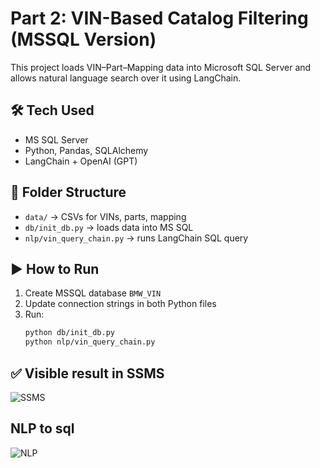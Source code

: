 # Part 2: VIN-Based Catalog Filtering (MSSQL Version)

This project loads VIN–Part–Mapping data into Microsoft SQL Server and allows natural language search over it using LangChain.

## 🛠 Tech Used
- MS SQL Server
- Python, Pandas, SQLAlchemy
- LangChain + OpenAI (GPT)

## 📁 Folder Structure
- `data/` → CSVs for VINs, parts, mapping
- `db/init_db.py` → loads data into MS SQL
- `nlp/vin_query_chain.py` → runs LangChain SQL query

## ▶️ How to Run

1. Create MSSQL database `BMW_VIN`
2. Update connection strings in both Python files
3. Run:  
   ```bash
   python db/init_db.py
   python nlp/vin_query_chain.py


## ✅ Visible result in SSMS 

![SSMS](media/ssms.png)

## NLP to sql 

![NLP](media/nlp.png)



